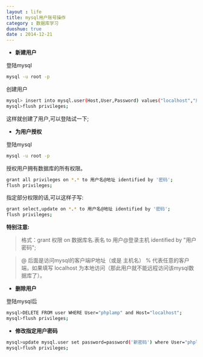 ```yaml
---
layout : life
title: mysql用户账号操作
category : 数据库学习
duoshuo: true
date : 2014-12-21
---
```


<!-- more -->

* **新建用户**

登陆mysql

```sh
mysql -u root -p
```

创建用户

```sh
mysql> insert into mysql.user(Host,User,Password) values("localhost","用户名",password("密码"));
mysql>flush privileges;
```

这样就创建了用户,可以登陆试一下;


* **为用户授权**

登陆mysql

```sh
mysql -u root -p
```

授权用户拥有数据库的所有权限。

```sh
grant all privileges on *.* to 用户名@地址 identified by '密码';
flush privileges;
```

指定部分权限的话,可以这样子写:

```sh
grant select,update on *.* to 用户名@地址 identified by '密码';
flush privileges;
```

**特别注意:**

> 格式：grant 权限 on 数据库名.表名 to 用户@登录主机 identified by "用户密码";

> @ 后面是访问mysql的客户端IP地址（或是 主机名） % 代表任意的客户端，如果填写 localhost 为本地访问（那此用户就不能远程访问该mysql数据库了）。


* **删除用户**

登陆mysql后

```sh
mysql>DELETE FROM user WHERE User="phplamp" and Host="localhost";
mysql>flush privileges;
```

* **修改指定用户密码**

```sh
mysql>update mysql.user set password=password('新密码') where User="phplamp" and Host="localhost";
mysql>flush privileges;
```






